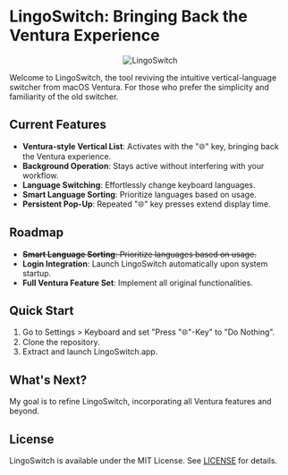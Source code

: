 # LingoSwitch: Bringing Back the Ventura Experience

<p align="center">
  <img src="https://s6.gifyu.com/images/S8iPn.gif" alt="LingoSwitch" width="auto" height="auto">
</p>

Welcome to LingoSwitch, the tool reviving the intuitive vertical-language switcher from macOS Ventura. For those who prefer the simplicity and familiarity of the old switcher.

## Current Features

- **Ventura-style Vertical List**: Activates with the "🌐" key, bringing back the Ventura experience.
- **Background Operation**: Stays active without interfering with your workflow.
- **Language Switching**: Effortlessly change keyboard languages.
- **Smart Language Sorting**: Prioritize languages based on usage.
- **Persistent Pop-Up**: Repeated "🌐" key presses extend display time.

## Roadmap

- ~~**Smart Language Sorting**: Prioritize languages based on usage.~~
- **Login Integration**: Launch LingoSwitch automatically upon system startup.
- **Full Ventura Feature Set**: Implement all original functionalities.

## Quick Start

1. Go to Settings > Keyboard and set "Press "🌐"-Key" to "Do Nothing".
2. Clone the repository.
3. Extract and launch LingoSwitch.app.

## What's Next?

My goal is to refine LingoSwitch, incorporating all Ventura features and beyond.

## License
LingoSwitch is available under the MIT License. See [LICENSE](LICENSE) for details.
